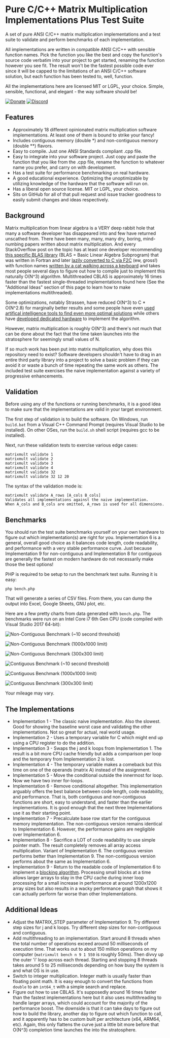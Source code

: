 Pure C/C++ Matrix Multiplication Implementations Plus Test Suite
================================================================

A set of pure ANSI C/C++ matrix multiplication implementations and a test suite to validate and perform benchmarks of each implementation.

All implementations are written in compatible ANSI C/C++ with sensible function names.  Pick the function you like the best and copy the function's source code verbatim into your project to get started, renaming the function however you see fit.  The result won't be the fastest possible code ever since it will be capped to the limitations of an ANSI C/C++ software solution, but each function has been tested to, well, function.

All the implementations here are licensed MIT or LGPL, your choice.  Simple, sensible, functional, and elegant - the way software should be!

[![Donate](https://cubiclesoft.com/res/donate-shield.png)](https://cubiclesoft.com/donate/) [![Discord](https://img.shields.io/discord/777282089980526602?label=chat&logo=discord)](https://cubiclesoft.com/product-support/github/)

Features
--------

* Approximately 18 different opinionated matrix multiplication software implementations.  At least one of them is bound to strike your fancy!
* Includes contiguous memory (double *) and non-contiguous memory (double **) flavors.
* Easy to compile.  Just one ANSI Standards compliant .cpp file.
* Easy to integrate into your software project.  Just copy and paste the function that you like from the .cpp file, rename the function to whatever name you prefer, and carry on with development.
* Has a test suite for performance benchmarking on real hardware.
* A good educational experience.  Optimizing the unoptimizable by utilizing knowledge of the hardware that the software will run on.
* Has a liberal open source license.  MIT or LGPL, your choice.
* Sits on GitHub for all of that pull request and issue tracker goodness to easily submit changes and ideas respectively.

Background
----------

Matrix multiplication from linear algebra is a VERY deep rabbit hole that many a software developer has disappeared into and few have returned unscathed from.  There have been many, many, many dry, boring, mind-numbing papers written about matrix multiplication.  And every StackOverflow post on the topic has at least one developer recommending [this specific BLAS library](https://netlib.org/blas/) (BLAS = Basic Linear Algebra Subprogram) that was written in Fortran and later [lazily converted to C via F2C](https://people.math.sc.edu/Burkardt/cpp_src/cblas/cblas.html) (ew, gross!) with function names [written by a cat walking across a keyboard](https://www.youtube.com/watch?v=6enJ-ufukSA) and takes most people several days to figure out how to compile just to implement this naturally O(N^3) algorithm.  Multithreaded CBLAS is approximately 16 times faster than the fastest single-threaded implementations found here (See the "Additional Ideas" section of this page to learn how to make implementations multithreaded).

Some optimizations, notably Strassen, have reduced O(N^3) to C * O(N^2.8) for marginally better results and some people have even [used artifical intelligence tools to find even more optimal solutions](https://arstechnica.com/information-technology/2022/10/deepmind-breaks-50-year-math-record-using-ai-new-record-falls-a-week-later/) while others have [developed dedicated hardware](https://developer.nvidia.com/cublas) to implement the algorithm.

However, matrix multiplication is roughly O(N^3) and there's not much that can be done about the fact that the time taken launches into the stratosphere for seemingly small values of N.

If so much work has been put into matrix multiplication, why does this repository need to exist?  Software developers shouldn't have to drag in an entire third party library into a project to solve a basic problem if they can avoid it or waste a bunch of time repeating the same work as others.  The included test suite exercises the naive implementation against a variety of progressive enhancements.

Validation
----------

Before using any of the functions or running benchmarks, it is a good idea to make sure that the implementations are valid in your target environment.

The first step of validation is to build the software.  On Windows, run `build.bat` from a Visual C++ Command Prompt (requires Visual Studio to be installed).  On other OSes, run the `build.sh` shell script (requires gcc to be installed).

Next, run these validation tests to exercise various edge cases:

```
matrixmult validate 1
matrixmult validate 2
matrixmult validate 3
matrixmult validate 4
matrixmult validate 32
matrixmult validate 32 12 20
```

The syntax of the validation mode is:

```
matrixmult validate A_rows [A_cols B_cols]
Validates all implementations against the naive implementation.
When A_cols and B_cols are omitted, A_rows is used for all dimensions.
```

Benchmarks
----------

You should run the test suite benchmarks yourself on your own hardware to figure out which implementation(s) are right for you.  Implementation 6 is a general, overall good choice as it balances code length, code readability, and performance with a very stable performance curve.  Just because Implementation 9 for non-contiguous and Implementation 8 for contiguous are generally the fastest on modern hardware do not necessarily make those the best options!

PHP is required to be setup to run the benchmark test suite.  Running it is easy:

```
php bench.php
```

That will generate a series of CSV files.  From there, you can dump the output into Excel, Google Sheets, GNU plot, etc.

Here are a few pretty charts from data generated with `bench.php`.  The benchmarks were run on an Intel Core i7 6th Gen CPU (code compiled with Visual Studio 2017 64-bit):

![Non-Contiguous Benchmark (~10 second threshold)](https://user-images.githubusercontent.com/1432111/208131954-4aa1838d-1874-4e14-9592-57200cf5d495.png)

![Non-Contiguous Benchmark (1000x1000 limit)](https://user-images.githubusercontent.com/1432111/208131960-3fdfce69-96c7-4ec6-a2f6-6a3f51953a72.png)

![Non-Contiguous Benchmark (300x300 limit)](https://user-images.githubusercontent.com/1432111/208131963-bcd47ab1-dc62-4cdc-b395-f84b03e4f132.png)

![Contiguous Benchmark (~10 second threshold)](https://user-images.githubusercontent.com/1432111/208131966-300606a7-289e-486d-915f-d40332ac358e.png)

![Contiguous Benchmark (1000x1000 limit)](https://user-images.githubusercontent.com/1432111/208131969-c286a438-46e5-432b-ad03-e7ba4c44be98.png)

![Contiguous Benchmark (300x300 limit)](https://user-images.githubusercontent.com/1432111/208131971-693e7467-42d7-4cfe-a550-3df663bab961.png)

Your mileage may vary.

The Implementations
-------------------

* Implementation 1 - The classic naive implementation.  Also the slowest.  Good for showing the baseline worst case and validating the other implementations.  Not so great for actual, real world usage.
* Implementation 2 - Uses a temporary variable for C which might end up using a CPU register to do the addition.
* Implementation 3 - Swaps the j and k loops from Implementation 1.  The result is a bit more CPU cache friendly but adds a comparison per loop and the temporary from Implementation 2 is lost.
* Implementation 4 - The temporary variable makes a comeback but this time on one of the operands (matrix A) instead of the assignment.
* Implementation 5 - Move the conditional outside the innermost for loop.  Now we have two inner for-loops.
* Implementation 6 - Remove conditional altogether.  This implementation arguably offers the best balance between code length, code readability, and performance.  That is, both contiguous and non-contiguous functions are short, easy to understand, and faster than the earlier implementations.  It is good enough that the next three Implementations use it as their starting point.
* Implementation 7 - Precalculate base row start for the contiguous memory implementation.  The non-contiguous version remains identical to Implementation 6.  However, the performance gains are negligible over Implementation 6.
* Implementation 8 - Sacrifice a LOT of code readability to use simple pointer math.  The result completely removes all array access multiplication.  Variant of Implementation 6.  The contiguous version performs better than Implementation 9.  The non-contiguous version performs about the same as Implementation 6.
* Implementation 9 - Return to the readable code of Implementation 6 to implement a [blocking algorithm](https://netlib.org/utk/papers/autoblock/node2.html).  Processing small blocks at a time allows larger arrays to stay in the CPU cache during inner loop processing for a small increase in performance at around 1200x1200 array sizes but also results in a wacky performance graph that shows it can actually perform far worse than other Implementations.

Additional Ideas
----------------

* Adjust the MATRIX_STEP parameter of Implementation 9.  Try different step sizes for j and k loops.  Try different step sizes for non-contiguous and contiguous.
* Add multithreading to an implementation.  Start around 8 threads when the total number of operations exceed around 50 milliseconds of execution time.  That works out to about 150 million operations on my computer (`matrixmult bench n 9 1 550` is roughly 50ms).  Then divvy up the outer 'i' loop across each thread.  Starting and stopping 8 threads takes around 5 to 25 milliseconds depending on how busy the system is and what OS is in use.
* Switch to integer multiplication.  Integer math is usually faster than floating point math.  It is easy enough to convert the functions from `double` to an `int64_t` with a simple search and replace.
* Figure out how to use CBLAS.  It's supposedly around 16 times faster than the fastest implementations here but it also uses multithreading to handle larger arrays, which could account for the majority of the performance boost.  The downside is that it can take days to figure out how to build the library, another day to figure out which function to call, and it apparently has to be custom built per architecture (x64, ARM64, etc).  Again, this only flattens the curve just a little bit more before that O(N^3) completion time launches the into the stratosphere.
